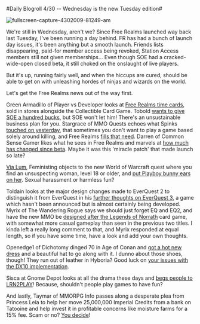 #Daily Blogroll 4/30 -- Wednesday is the new Tuesday edition#

![fullscreen-capture-4302009-81249-am](http://westkarana.com/wp-content/uploads/2009/04/fullscreen-capture-4302009-81249-am.jpg "fullscreen-capture-4302009-81249-am")

We're still in Wednesday, aren't we? Since Free Realms launched way back last Tuesday, I've been running a day behind. FR has had a bunch of launch day issues, it's been anything but a smooth launch. Friends lists disappearing, paid-for member access being revoked, Station Access members still not given memberships... Even though SOE had a cracked-wide-open closed beta, it still choked on the onslaught of live players.

But it's up, running fairly well, and when the hiccups are cured, should be able to get on with unleashing hordes of ninjas and wizards on the world.

Let's get the Free Realms news out of the way first.

Green Armadillo of Player vs Developer looks at [Free Realms time cards](http://playervsdeveloper.blogspot.com/2009/04/free-realms-and-stores.html), sold in stores alongside the Collectible Card Game. Tobold [wants to give SOE a hundred bucks](http://tobolds.blogspot.com/2009/04/failing-to-give-100-bucks-to-soe.html), but SOE won't let him! There's an unsustainable business plan for you. Stargrace of MMO Quests echoes what Spinks [touched on yesterday](http://westkarana.com/index.php/2009/04/29/daily-blogroll-429-free-as-in-beer-edition/), that sometimes you don't want to play a game based solely around killing, and Free Realms [fills that need](http://mmoquests.com/2009/04/29/why-play-free-realms/). Darren of Common Sense Gamer likes what he sees in Free Realms and marvels at [how much has changed since beta](http://commonsensegamer.com/?p=1304). Maybe it was this 'miracle patch' that made launch so late?

[Via Lum](http://www.brokentoys.org/2009/04/29/when-you-put-bunny-ears-on-an-orc-you-promote-violence-against-women/), Feministing objects to the new World of Warcraft quest where you find an unsuspecting woman, level 18 or older, and [put Playboy bunny ears on her](http://community.feministing.com/2009/04/wow-thats-boring-lets-add-sexi.html). Sexual harassment or harmless fun? 

Toldain looks at the major design changes made to EverQuest 2 to distinguish it from EverQuest in his [further thoughts on EverQuest 3](http://toldaintalks.blogspot.com/2009/04/keen-on-everquest-3.html), a game which hasn't been announced but is almost certainly being developed. Myrix of The Wandering Rogue says we should just forget EQ and EQ2, and have the new MMO be [designed after the Legends of Norrath](http://www.thewanderingrogue.com/?p=162) card game, with somewhat more casual gameplay than seen in the previous two titles. I kinda left a really long comment to that, and Myrix responded at equal length, so if you have some time, have a look and add your own thoughts.

Openedge1 of Dichotomy dinged 70 in Age of Conan and [got a hot new dress](http://simple-n-complex.blogspot.com/2009/04/age-of-conan-loooking-hawt-in-my-level.html) and a beautiful hat to go along with it. I dunno about those shoes, though! They run out of leather in Hyboria? Good luck on [your issues with the DX10 implementation](http://simple-n-complex.blogspot.com/2009/04/age-of-conan-by-crom-support.html).

Sisca at Gnome Depot looks at all the drama these days and [begs people to LRN2PLAY](http://www.gnomedepot.net/2009/04/29/learn-2-play/)! Because, shouldn't people play games to have fun?

And lastly, Taymar of MMORPG Info passes along a desperate plea from Princess Leia to help her move 25,000,000 Imperial Credits from a bank on Tatooine and help invest it in profitable concerns like moisture farms for a 15% fee. Scam or no? [You decide](http://www.mmorpg-info.org/timewasters/the-best-419-scam-spam-mail-i-have-ever-seen/)!
